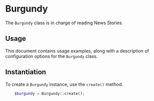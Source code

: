 # Burgundy
The `Burgundy` class is in charge of reading News Stories.

## Usage
This document contains usage examples, along with a description of configuration options for the `Burgundy` class.

## Instantiation
To create a `Burgundy` instance, use the `create()` method.

```php
    $burgundy = Burgundy::create();
```
